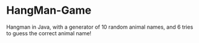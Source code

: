 # HangMan-Game
Hangman in Java, with a generator of 10 random animal names, and 6 tries to guess the correct animal name!
